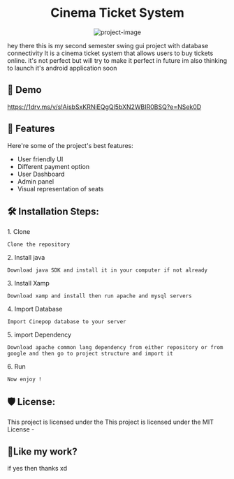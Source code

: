 <h1 align="center" id="title">Cinema Ticket System</h1>

<p align="center"><img src="https://socialify.git.ci/Deadlywolf12/Cinepop_Cinema_Ticketing_System/image?font=Rokkitt&amp;language=1&amp;name=1&amp;owner=1&amp;pattern=Solid&amp;stargazers=1&amp;theme=Dark" alt="project-image"></p>

<p id="description">
hey there this is my second semester  swing gui project with database connectivity
It is a cinema ticket system that allows users to buy tickets online.
it's not perfect but will try to make it perfect in future 
im also thinking to launch it's android application soon</p>

<h2>🚀 Demo</h2>

https://1drv.ms/v/s!AisbSxKRNiEQgQl5bXN2WBIR0BSQ?e=NSek0D

  
  
<h2>🧐 Features</h2>

Here're some of the project's best features:

*   User friendly UI
*   Different payment option
*   User Dashboard
*   Admin panel
*   Visual representation of seats

<h2>🛠️ Installation Steps:</h2>

<p>1. Clone</p>

```
Clone the repository
```

<p>2. Install java</p>

```
Download java SDK and install it in your computer if not already
```

<p>3. Install Xamp</p>

```
Download xamp and install then run apache and mysql servers
```

<p>4. Import Database</p>

```
Import Cinepop database to your server
```

<p>5. import Dependency</p>

```
Download apache common lang dependency from either repository or from google and then go to project structure and import it
```

<p>6. Run</p>

```
Now enjoy !
```

<h2>🛡️ License:</h2>

This project is licensed under the This project is licensed under the MIT License -

<h2>💖Like my work?</h2>

if yes then thanks xd


